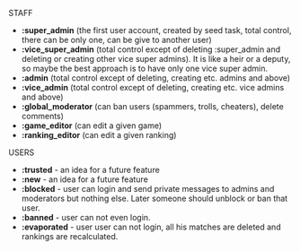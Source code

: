 STAFF
* **:super_admin** (the first user account, created by seed task, total control, there can be only one, can be give to another user)
* **:vice_super_admin** (total control except of deleting :super_admin and deleting or creating other vice super admins). It is like a heir or a deputy, so maybe the best approach is to have only one vice super admin.
* **:admin** (total control except of deleting, creating etc. admins and above)
* **:vice_admin** (total control except of deleting, creating etc. vice admins and above)
* **:global_moderator** (can ban users (spammers, trolls, cheaters), delete comments)
* **:game_editor** (can edit a given game)
* **:ranking_editor** (can edit a given ranking)

USERS
* **:trusted** - an idea for a future feature
* **:new** - an idea for a future feature
* **:blocked** - user can login and send private messages to admins and moderators but nothing else. Later someone should unblock or ban that user.
* **:banned** - user can not even login.
* **:evaporated** - user user can not login, all his matches are deleted and rankings are recalculated.
